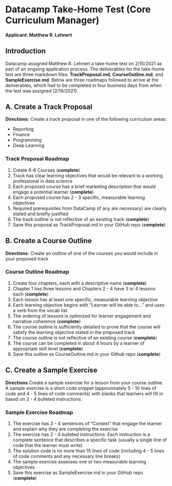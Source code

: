 # Datacamp Take-Home Test (Core Curriculum Manager)
#### **Applicant**: Matthew R. Lehnert
## Introduction
Datacamp assigned Matthew R. Lehnert a take-home test on 2/15/2021 as part of an ongoing application process.  The deliverables for the take-home test are three markdown files: **TrackProposal.md**, **CourseOutline.md**, and **SampleExercise.md**.  Below are three roadmaps followed to arrive at the deliverables, which had to be completed in four business days from when the test was assigned (2/19/2021).
## A. Create a Track Proposal
**Directions**: Create a track proposal in one of the following curriculum areas:
* Reporting
* Finance
* Programming
* Deep Learning
### Track Proposal Roadmap
1. Create 6-8 Courses (**complete**)
2. Track has clear learning objectives that would be relevant to a working professional in data science
3. Each proposed course has a brief marketing description that would engage a potential learner (**complete**)
4. Each proposed course has 2 - 3 specific, measurable learning objectives
5. Required prerequisites from DataCamp (if any are necessary) are clearly stated and briefly justified
6. The track outline is not reflective of an existing track (**complete**)
7. Save this proposal as TrackProposal.md in your GitHub repo (**complete**)

## B. Create a Course Outline
**Directions**: Create an outline of one of the courses you would include in your proposed track
### Course Outline Roadmap
1. Create four chapters, each with a descriptive name (**complete**)
2. Chapter 1 has three lessons and Chapters 2 - 4 have 3 or 4 lessons each (**complete**)
3. Each lesson has at least one specific, measurable learning objective
4. Each learning objective begins with “Learner will be able to...” and uses a verb from the vocab list
5. The ordering of lessons is optimized for learner engagement and narrative coherence (**complete**)
6. The course outline is sufficiently detailed to prove that the course will satisfy the learning objective stated in the proposed track
7. The course outline is not reflective of an existing course (**complete**)
8. The course can be completed in about 4 hours by a learner of appropriate skill level (**complete**)
9. Save this outline as CourseOutline.md in your Github repo (**complete**)

## C. Create a Sample Exercise
**Directions** Create a sample exercise for a lesson from your course outline. A sample exercise is a short code snippet (approximately 5 - 10 lines of code and 4 - 5 lines of code comments) with blanks that learners will fill in based on 2 - 4 bulleted instructions.
### Sample Exercise Roadmap
1. The exercise has 3 - 4 sentences of “Context” that engage the learner and explain why they are completing the exercise
2. The exercise has 2 - 4 bulleted instructions. Each instruction is a complete sentence that describes a specific task (usually a single line of code that the learner must write)
3. The solution code is no more than 15 lines of code (including 4 - 5 lines of code comments and any necessary line breaks)
4. The sample exercise assesses one or two measurable learning objectives
5. Save this exercise as SampleExercise.md in your GitHub repo (**complete**)
